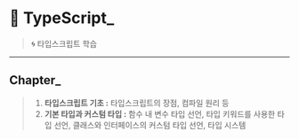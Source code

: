 # 🔡 TypeScript_
> 🌀 타입스크립트 학습 
___
 ## Chapter_
> 1. __타입스크립트 기초 :__ 타입스크립트의 장점, 컴파일 원리 등
> 2. __기본 타입과 커스텀 타입 :__ 함수 내 변수 타입 선언, 타입 키워드를 사용한 타입 선언, 클래스와 인터페이스의 커스텀 타입 선언, 타입 시스템